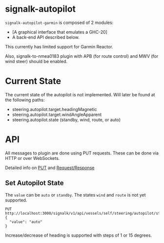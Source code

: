 # signalk-autopilot


`signalk-autopilot-garmin` is composed of 2 modules:
- [A graphical interface that emulates a GHC-20]
- A back-end API described below.

This currently has limited support for Garmin Reactor. 

Also, signalk-to-nmea0183 plugin with APB (for route control) and MWV (for wind steer) should be enabled.

# Current State

The current state of the autopilot is not implemented. Will later be found at the following paths:

- steering.autopilot.target.headingMagnetic
- steering.autopilot.target.windAngleApparent
- steering.autopilot.state (standby, wind, route, or auto)

# API

All messages to plugin are done using PUT requests. These can be done via HTTP or over WebSockets.

Detailed info on [PUT](https://signalk.org/specification/1.3.0/doc/put.html) and [Request/Response](https://signalk.org/specification/1.3.0/doc/request_response.html)


## Set Autopilot State

The `value` can be `auto` or `standby`. The states `wind` and `route` is not yet supported.

```
PUT http://localhost:3000/signalk/v1/api/vessels/self/steering/autopilot/state
{
  "value": "auto"
}
```

Increase/decrease of heading is supported with steps of 1 or 15 degrees.

